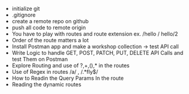 - initialize git
- .gitignore
- create a remote repo on github
- push all code to remote origin
- You have to play with routes and route extension ex. /hello / hello/2
- Order of the route matters a lot
- Install Postman app and make a workshop collection -> test API call
- Write Logic to handle GET, POST, PATCH, PUT, DELETE API Calls and test Them on Postman
- Explore Routing and use of ?,+,(),\* in the routes
- Use of Regex in routes /a/ , /.\*fly$/
- How to Readin the Query Params In the route
- Reading the dynamic routes
